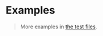 # Examples

> More examples in [the test files](https://github.com/string-searching/rabin-karp/tree/main/test/src).
